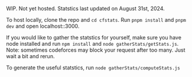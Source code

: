 WIP. Not yet hosted. Statstics last updated on August 31st, 2024.

To host locally, clone the repo and ```cd cfstats```. Run ```pnpm install``` and
 ```pnpm dev``` and open localhost::3000.

If you would like to gather the statstics for yourself, make sure you have node installed and run ```npm install``` and ```node gatherStats/getStats.js```.
Note: sometimes codeforces may block your request after too many. Just wait a bit and rerun.

To generate the useful statstics, run  ```node gatherStats/computeStats.js```